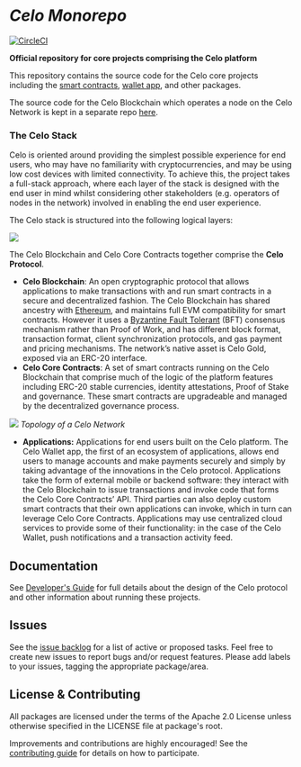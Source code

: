 # *Celo Monorepo*

[![CircleCI](https://circleci.com/gh/celo-org/celo-monorepo/tree/master.svg?style=svg)](https://circleci.com/gh/celo-org/celo-monorepo/tree/master)

**Official repository for core projects comprising the Celo platform**

This repository contains the source code for the Celo core projects including the [smart contracts](https://github.com/celo-org/celo-monorepo/tree/master/packages/protocol), [wallet app](https://github.com/celo-org/celo-monorepo/tree/master/packages/mobile),
and other packages.

The source code for the Celo Blockchain which operates a node on the Celo Network is kept in a separate repo [here](https://github.com/celo-org/celo-blockchain).

### The Celo Stack

Celo is oriented around providing the simplest possible experience for end users, who may have no familiarity with cryptocurrencies, and may be using low cost devices with limited connectivity. To achieve this, the project takes a full-stack approach, where each layer of the stack is designed with the end user in mind whilst considering other stakeholders \(e.g. operators of nodes in the network\) involved in enabling the end user experience.

The Celo stack is structured into the following logical layers:

![](https://storage.googleapis.com/celo-website/docs/full-stack-diagram.jpg)

The Celo Blockchain and Celo Core Contracts together comprise the **Celo Protocol**.

- **Celo Blockchain**: An open cryptographic protocol that allows applications to make transactions with and run smart contracts in a secure and decentralized fashion. The Celo Blockchain has shared ancestry with [Ethereum](https://www.ethereum.org), and maintains full EVM compatibility for smart contracts. However it uses a [Byzantine Fault Tolerant](http://pmg.csail.mit.edu/papers/osdi99.pdf) \(BFT\) consensus mechanism rather than Proof of Work, and has different block format, transaction format, client synchronization protocols, and gas payment and pricing mechanisms. The network’s native asset is Celo Gold, exposed via an ERC-20 interface.
- **Celo Core Contracts**: A set of smart contracts running on the Celo Blockchain that comprise much of the logic of the platform features including ERC-20 stable currencies, identity attestations, Proof of Stake and governance. These smart contracts are upgradeable and managed by the decentralized governance process.

![](https://storage.googleapis.com/celo-website/docs/network.png)
_Topology of a Celo Network_

- **Applications:** Applications for end users built on the Celo platform. The Celo Wallet app, the first of an ecosystem of applications, allows end users to manage accounts and make payments securely and simply by taking advantage of the innovations in the Celo protocol. Applications take the form of external mobile or backend software: they interact with the Celo Blockchain to issue transactions and invoke code that forms the Celo Core Contracts’ API. Third parties can also deploy custom smart contracts that their own applications can invoke, which in turn can leverage Celo Core Contracts. Applications may use centralized cloud services to provide some of their functionality: in the case of the Celo Wallet, push notifications and a transaction activity feed.

## Documentation

See [Developer's Guide](https://docs.celo.org/) for full details about the design of the Celo protocol and other information about running these projects.

## Issues

See the [issue backlog](https://github.com/celo-org/celo-monorepo/issues) for a list of active or proposed tasks. Feel free to create new issues to report bugs and/or request features. Please add labels to your issues, tagging the appropriate package/area.

## License & Contributing

All packages are licensed under the terms of the Apache 2.0 License unless otherwise specified in the LICENSE file at package's root.

Improvements and contributions are highly encouraged! See the [contributing guide](https://github.com/celo-org/celo-monorepo/tree/master/.github/CONTRIBUTING.md) for details on how to participate.
